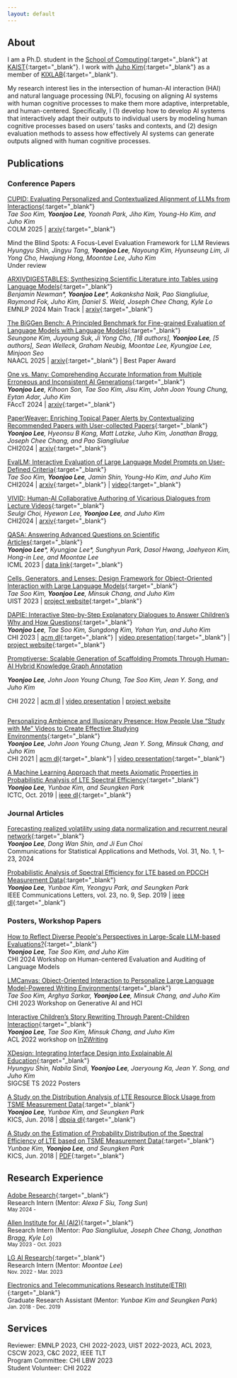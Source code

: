 ```yaml
---
layout: default
---
```


## About

I am a Ph.D. student in the [School of Computing](https://cs.kaist.ac.kr/){:target="_blank"} at [KAIST](https://www.kaist.ac.kr/){:target="_blank"}. I work with [Juho Kim](https://juhokim.com/){:target="_blank"} as a member of [KIXLAB](https://www.kixlab.org/){:target="_blank"}.

My research interest lies in the intersection of human-AI interaction (HAI) and natural language processing (NLP), focusing on aligning AI systems with human cognitive processes to make them more adaptive, interpretable, and human-centered. Specifically, I (1) develop how to develop AI systems that interactively adapt their outputs to individual users by modeling human cognitive processes based on users’ tasks and contexts, and (2) design evaluation methods to assess how effectively AI systems can generate outputs aligned with human cognitive processes.

## Publications

### Conference Papers

[CUPID: Evaluating Personalized and Contextualized Alignment of LLMs from Interactions](https://arxiv.org/abs/2508.01674){:target="_blank"}\
_Tae Soo Kim, **Yoonjoo Lee**, Yoonah Park, Jiho Kim, Young-Ho Kim, and Juho Kim_\
COLM 2025 | [arxiv](https://arxiv.org/abs/2508.01674){:target="_blank"}

Mind the Blind Spots: A Focus-Level Evaluation Framework for LLM Reviews\
_Hyungyu Shin, Jingyu Tang, **Yoonjoo Lee**, Nayoung Kim, Hyunseung Lim, Ji Yong Cho, Hwajung Hong, Moontae Lee, Juho Kim_\
Under review

[ARXIVDIGESTABLES: Synthesizing Scientific Literature into Tables using Language Models](https://yoonjoolee.com/assets/papers/ARXIVDIGESTABLES_EMNLP_2024.pdf){:target="_blank"}\
_Benjamin Newman\*, **Yoonjoo Lee**\*, Aakanksha Naik, Pao Siangliulue, Raymond Fok, Juho Kim, Daniel S. Weld, Joseph Chee Chang, Kyle Lo_\
EMNLP 2024 Main Track | [arxiv](https://arxiv.org/pdf/2410.22360){:target="_blank"}

[The BiGGen Bench: A Principled Benchmark for Fine-grained Evaluation of Language Models with Language Models](https://arxiv.org/pdf/2406.05761){:target="_blank"}\
_Seungone Kim, Juyoung Suk, Ji Yong Cho, [18 authors], **Yoonjoo Lee**, [5 authors], Sean Welleck, Graham Neubig, Moontae Lee, Kyungjae Lee, Minjoon Seo_\
NAACL 2025 | [arxiv](https://arxiv.org/pdf/2406.05761){:target="_blank"} | Best Paper Award

[One vs. Many: Comprehending Accurate Information from Multiple Erroneous and Inconsistent AI Generations](https://arxiv.org/abs/2405.05581){:target="_blank"}\
_**Yoonjoo Lee**, Kihoon Son, Tae Soo Kim, Jisu Kim, John Joon Young Chung, Eytan Adar, Juho Kim_\
FAccT 2024 | [arxiv](https://arxiv.org/abs/2405.05581){:target="_blank"}

[PaperWeaver: Enriching Topical Paper Alerts by Contextualizing Recommended Papers with User-collected Papers](https://arxiv.org/pdf/2403.02939.pdf){:target="_blank"}  
_**Yoonjoo Lee**, Hyeonsu B Kang, Matt Latzke, Juho Kim, Jonathan Bragg, Joseph Chee Chang, and Pao Siangliulue_\
CHI2024 | [arxiv](https://arxiv.org/pdf/2403.02939.pdf){:target="_blank"}

[EvalLM: Interactive Evaluation of Large Language Model Prompts on User-Defined Criteria](https://arxiv.org/pdf/2309.13633.pdf){:target="_blank"}  
_Tae Soo Kim, **Yoonjoo Lee**, Jamin Shin, Young-Ho Kim, and Juho Kim_\
CHI2024 | [arxiv](https://arxiv.org/pdf/2309.13633.pdf){:target="_blank"} | [video](https://www.youtube.com/watch?v=7hvTnhiCO7Y){:target="_blank"}

[VIVID: Human-AI Collaborative Authoring of Vicarious Dialogues from Lecture Videos](https://arxiv.org/abs/2403.09168){:target="_blank"}\
_Seulgi Choi, Hyewon Lee, **Yoonjoo Lee**, and Juho Kim_\
CHI2024 | [arxiv](https://arxiv.org/pdf/2403.09168){:target="_blank"}

[QASA: Answering Advanced Questions on Scientific Articles](https://yoonjoolee.com/assets/papers/QASA_ICML2023.pdf){:target="_blank"}\
_**Yoonjoo Lee**\*, Kyungjae Lee\*, Sunghyun Park, Dasol Hwang, Jaehyeon Kim, Hong-in Lee, and Moontae Lee_\
ICML 2023 | [data link](https://github.com/lgresearch/QASA){:target="_blank"}

[Cells, Generators, and Lenses: Design Framework for Object-Oriented Interaction with Large Language Models](https://kixlab.github.io/website-files/2023/uist2023-llmobjects-paper.pdf){:target="_blank"}  
_Tae Soo Kim, **Yoonjoo Lee**, Minsuk Chang, and Juho Kim_\
UIST 2023 | [project website](https://llm-objects.kixlab.org/){:target="_blank"}

[DAPIE: Interactive Step-by-Step Explanatory Dialogues to Answer Children’s Why and How Questions](https://kixlab.github.io/website-files/2023/chi2023-childQA-paper.pdf){:target="_blank"}  
_**Yoonjoo Lee**, Tae Soo Kim, Sungdong Kim, Yohan Yun, and Juho Kim_\
CHI 2023 | [acm dl](https://dl.acm.org/doi/10.1145/3544548.3581369){:target="_blank"} | [video presentation](https://www.youtube.com/watch?v=nBdIhI66_vY){:target="_blank"} | [project website](https://dapie.kixlab.org/){:target="_blank"}


<div style="display: flex; flex-direction: row; gap: 12px;">
    <div>
        <a href="https://kixlab.github.io/website-files/2022/chi2022-promptiverse-paper.pdf" target="_blank">
            Promptiverse: Scalable Generation of Scaffolding Prompts Through Human-AI Hybrid Knowledge Graph Annotation
        </a>
        <p style="margin-bottom: 0px"><i><b>Yoonjoo Lee</b>, John Joon Young Chung, Tae Soo Kim, Jean Y. Song, and Juho Kim</i></p>
        <p>CHI 2022 | <a href="https://dl.acm.org/doi/abs/10.1145/3491102.3502087" target="_blank">acm dl</a> | <a href="https://www.youtube.com/watch?v=jvtsD73-Hqw" target="_blank">
            video presentation</a> | <a href="https://promptiverse.kixlab.org" target="_blank">
            project website</a></p>
    </div>
</div>

[Personalizing Ambience and Illusionary Presence: How People Use “Study with Me” Videos to Create Effective Studying Environments](https://kixlab.github.io/website-files/2021/chi2021-Studywithme-paper.pdf){:target="_blank"}  
_**Yoonjoo Lee**, John Joon Young Chung, Jean Y. Song, Minsuk Chang, and Juho Kim_\
CHI 2021 | [acm dl](https://dl.acm.org/doi/10.1145/3411764.3445222){:target="_blank"} | [video presentation](https://www.youtube.com/watch?v=jm8jTmhHbwI){:target="_blank"}

[A Machine Learning Approach that meets Axiomatic Properties in Probabilistic Analysis of LTE Spectral Efficiency](https://yoonjoolee.com/assets/papers/ICTC19_MLbasedSEAnalysis.pdf){:target="_blank"}  
_**Yoonjoo Lee**, Yunbae Kim, and Seungken Park_\
ICTC, Oct. 2019 | [ieee dl](https://ieeexplore.ieee.org/document/8939989){:target="_blank"}


### Journal Articles

[Forecasting realized volatility using data normalization and recurrent neural network](https://yoonjoolee.com/assets/papers/CSAM_RV_paper.pdf){:target="_blank"}  
_**Yoonjoo Lee**, Dong Wan Shin, and Ji Eun Choi_\
Communications for Statistical Applications and Methods, Vol. 31, No. 1, 1–23, 2024

[Probabilistic Analysis of Spectral Efficiency for LTE based on PDCCH Measurement Data](https://yoonjoolee.com/assets/papers/IEEE-AnalysisofSpectralEfficiency.pdf){:target="_blank"}  
_**Yoonjoo Lee**, Yunbae Kim, Yeongyu Park, and Seungken Park_\
IEEE Communications Letters, vol. 23, no. 9, Sep. 2019 | [ieee dl](https://ieeexplore.ieee.org/document/8750883){:target="_blank"}

### Posters, Workshop Papers

[How to Reflect Diverse People's Perspectives in Large-Scale LLM-based Evaluations?](https://heal-workshop.github.io/papers/34_how_to_reflect_diverse_people_.pdf){:target="_blank"}\
_**Yoonjoo Lee**, Tae Soo Kim, and Juho Kim_\
CHI 2024 Workshop on Human-centered Evaluation and Auditing of Language Models

[LMCanvas: Object-Oriented Interaction to Personalize Large Language Model-Powered Writing Environments](https://kixlab.github.io/website-files/2023/chi2023-workshop-lmcanvas-paper.pdf){:target="_blank"}  
_Tae Soo Kim, Arghya Sarkar, **Yoonjoo Lee**, Minsuk Chang, and Juho Kim_\
CHI 2023 Workshop on Generative AI and HCI

[Interactive Children’s Story Rewriting Through Parent-Children Interaction](https://kixlab.github.io/website-files/2022/acl2022-workshop-childrenstory-paper.pdf){:target="_blank"}  
_**Yoonjoo Lee**, Tae Soo Kim, Minsuk Chang, and Juho Kim_\
ACL 2022 workshop on [In2Writing](https://in2writing.glitch.me/)

[XDesign: Integrating Interface Design into Explainable AI Education](https://kixlab.github.io/website-files/2022/sigcse2022-poster-XDesign-paper.pdf){:target="_blank"}  
_Hyungyu Shin, Nabila Sindi, **Yoonjoo Lee**, Jaeryoung Ka, Jean Y. Song, and Juho Kim_\
SIGCSE TS 2022 Posters 

[A Study on the Distribution Analysis of LTE Resource Block Usage from TSME Measurement Data](https://yoonjoolee.com/assets/papers/KICS18_RBUsageAnalysis.pdf){:target="_blank"}  
_**Yoonjoo Lee**, Yunbae Kim, and Seungken Park_\
KICS, Jun. 2018 | [dbpia dl](http://www.dbpia.co.kr/journal/articleDetail?nodeId=NODE07512759&language=ko_KR){:target="_blank"}

[A Study on the Estimation of Probability Distribution of the Spectral Efficiency of LTE based on TSME Measurement Data](https://yoonjoolee.com/assets/papers/KICS18_SpectralEfficiencyAnalysis.pdf){:target="_blank"}  
_Yunbae Kim, **Yoonjoo Lee**, and Seungken Park_\
KICS, Jun. 2018 | [PDF](http://www.dbpia.co.kr/journal/articleDetail?nodeId=NODE07512760){:target="_blank"}

## Research Experience
[Adobe Research](https://research.adobe.com/){:target="_blank"}  
Research Intern (Mentor: _Alexa F Siu, Tong Sun_)\
<sup>May 2024 - </sup>

[Allen Institute for AI (AI2)](https://allenai.org/){:target="_blank"}  
Research Intern (Mentor: _Pao Siangliulue, Joseph Chee Chang, Jonathan Bragg, Kyle Lo_)\
<sup>May 2023 - Oct. 2023</sup>

[LG AI Research](https://www.lgresearch.ai/){:target="_blank"}  
Research Intern (Mentor: _Moontae Lee_)\
<sup>Nov. 2022 - Mar. 2023</sup>

[Electronics and Telecommunications Research Institute(ETRI)](https://www.etri.re.kr/eng/main/main.etri){:target="_blank"}  
Graduate Research Assistant (Mentor: _Yunbae Kim and Seungken Park_)\
<sup>Jan. 2018 - Dec. 2019</sup>

## Services
Reviewer: EMNLP 2023, CHI 2022-2023, UIST 2022-2023, ACL 2023, CSCW 2023, C&C 2022, IEEE TLT\
Program Committee: CHI LBW 2023\
Student Volunteer: CHI 2022

